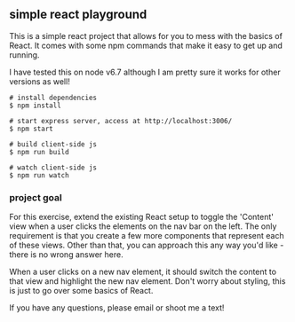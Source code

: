 ## simple react playground

This is a simple react project that allows for you to mess with the basics of
React. It comes with some npm commands that make it easy to get up and running.

I have tested this on node v6.7 although I am pretty sure it works for other
versions as well!

```
# install dependencies
$ npm install

# start express server, access at http://localhost:3006/
$ npm start

# build client-side js
$ npm run build

# watch client-side js
$ npm run watch
```

### project goal

For this exercise, extend the existing React setup to toggle the 'Content' view
when a user clicks the elements on the nav bar on the left. The only
requirement is that you create a few more components that represent each of
these views. Other than that, you can approach this any way you'd like - there
is no wrong answer here.

When a user clicks on a new nav element, it should switch the content to that
view and highlight the new nav element. Don't worry about styling, this is just
to go over some basics of React.

If you have any questions, please email or shoot me a text!
